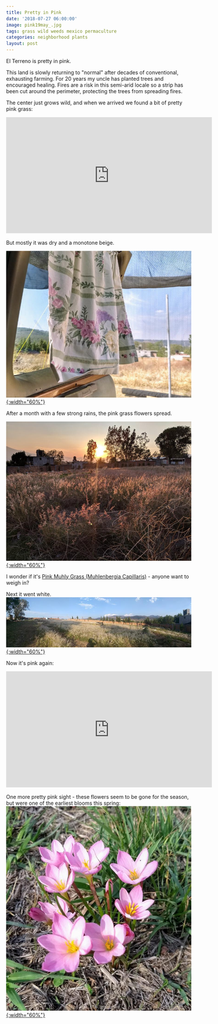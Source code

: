 ```yaml
---
title: Pretty in Pink
date: '2018-07-27 06:00:00'
image: pink19may_.jpg
tags: grass wild weeds mexico permaculture
categories: neighborhood plants
layout: post
---
```


El Terreno is pretty in pink.

This land is slowly returning to "normal" after decades of conventional, exhausting farming. For 20 years my uncle has planted trees and encouraged healing. Fires are a risk in this semi-arid locale so a strip has been cut around the perimeter, protecting the trees from spreading fires.

The center just grows wild, and when we arrived we found a bit of pretty pink grass:
<iframe width="560" height="315" src="https://www.youtube.com/embed/7bB6Yr_5Nv4" frameborder="0" allow="autoplay; encrypted-media" allowfullscreen></iframe>

<br>

But mostly it was dry and a monotone beige.

[![](/images/southish17apr_.jpg){:width="60%"}](/images/southish17apr.jpg)

After a month with a few strong rains, the pink grass flowers spread. 

[![](/images/pink19may_.jpg){:width="60%"}](/images/pink19may.jpg)


I wonder if it's [Pink Muhly Grass (Muhlenbergia Capillaris)](https://en.wikipedia.org/wiki/Muhlenbergia_capillaris) - anyone want to weigh in?



Next it went white.
[![](/images/white_grass2june_.jpg){:width="60%"}](/images/white_grass2june.jpg)


Now it's pink again:
<iframe width="560" height="315" src="https://www.youtube.com/embed/4-EqfOuOxgw" frameborder="0" allow="autoplay; encrypted-media" allowfullscreen></iframe>


One more pretty pink sight - these flowers seem to be gone for the season, but were one of the earliest blooms this spring:
[![](/images/pink_flowers_.jpg){:width="60%"}](/images/pink_flowers.jpg)